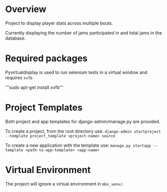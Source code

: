 # Overview
Project to display player stats across multiple bouts.

Currently displaying the number of jams participated in and total jams in the
database.

# Required packages
Pyvirtualdisplay is used to run selenium tests in a virtual window and requires 
`xvfb`

'''sudo apt-get install xvfb'''

# Project Templates
Both project and app templates for django-admin/manage.py are provided.

To create a project, from the root directory use:
`django-admin startproject --template project_template <project-name> source`

To create a new application with the template use:
`manage.py startapp --template <path-to-app-template> <app-name>`

# Virtual Environment
The project will ignore a virtual environment in `mbs_venv/`. 
